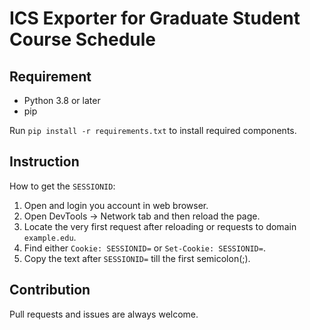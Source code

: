 # ICS Exporter for Graduate Student Course Schedule

## Requirement

- Python 3.8 or later
- pip

Run `pip install -r requirements.txt` to install required components.


## Instruction

How to get the `SESSIONID`:

1. Open and login you account in web browser.
2. Open DevTools -> Network tab and then reload the page.
3. Locate the very first request after reloading or requests to domain `example.edu`.
4. Find either `Cookie: SESSIONID=` or `Set-Cookie: SESSIONID=`.
5. Copy the text after `SESSIONID=` till the first semicolon(;).


## Contribution

Pull requests and issues are always welcome.
